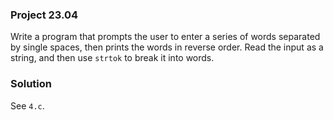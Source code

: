 ### Project 23.04

Write a program that prompts the user to enter a series of words separated by
single spaces, then prints the words in reverse order. Read the input as a
string, and then use `strtok` to break it into words.

### Solution

See `4.c`.
